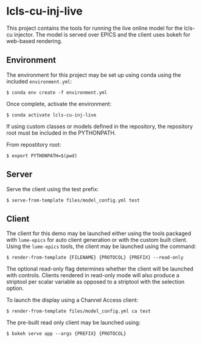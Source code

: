 # lcls-cu-inj-live

This project contains the tools for running the live online model for the lcls-cu injector. The model is served over EPICS and the client uses bokeh for web-based rendering.

## Environment

The environment for this project may be set up using conda using the included `environment.yml`:

```
$ conda env create -f environment.yml
```

Once complete, activate the environment:

```
$ conda activate lcls-cu-inj-live
```

If using custom classes or models defined in the repository, the repository root must be included in the PYTHONPATH.

From repostitory root:

```
$ export PYTHONPATH=$(pwd)
```

## Server

Serve the client using the test prefix:
```
$ serve-from-template files/model_config.yml test
```

## Client

The client for this demo may be launched either using the tools packaged with `lume-epics` for auto client generation or with the custom built client. Using the `lume-epics` tools, the client may be launched using the command:

```
$ render-from-template {FILENAME} {PROTOCOL} {PREFIX} --read-only
```
The optional read-only flag determines whether the client will be launched with controls. Clients rendered in read-only mode will also produce a striptool per scalar variable as opposed to a striptool with the selection option.

To launch the display using a Channel Access client:

```
$ render-from-template files/model_config.yml ca test
```

The pre-built read only client may be launched using:
```
$ bokeh serve app --args {PREFIX} {PROTOCOL}
```